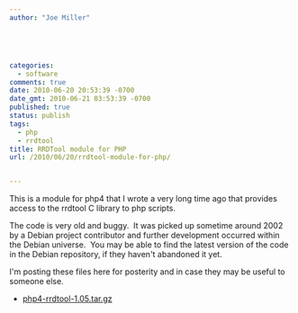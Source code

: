 ```yaml
---
author: "Joe Miller"





categories:
  - software
comments: true
date: 2010-06-20 20:53:39 -0700
date_gmt: 2010-06-21 03:53:39 -0700
published: true
status: publish
tags:
  - php
  - rrdtool
title: RRDTool module for PHP
url: /2010/06/20/rrdtool-module-for-php/


---
```


This is a module for php4 that I wrote a very long time ago that provides access to the rrdtool C library to php scripts.

<!--more-->

The code is very old and buggy.  It was picked up sometime around 2002 by a Debian project contributor and further development occurred within the Debian universe.  You may be able to find the latest version of the code in the Debian repository, if they haven't abandoned it yet.

I'm posting these files here for posterity and in case they may be useful to someone else.

- [php4-rrdtool-1.05.tar.gz](http://www.joeym.net/files/php4-rrdtool/php4-rrdtool-1.05.tar.gz "php4-rrdtool-1.05.tar.gz")